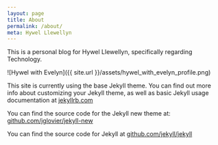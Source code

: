 ```yaml
---
layout: page
title: About
permalink: /about/
meta: Hywel Llewellyn
---
```


This is a personal blog for Hywel Llewellyn, specifically regarding Technology.
 
![Hywel with Evelyn]({{ site.url }}/assets/hywel_with_evelyn_profile.png)

This site is currently using the base Jekyll theme. You can find out more info about customizing your Jekyll theme, as well as basic Jekyll usage documentation at [jekyllrb.com](http://jekyllrb.com/)

You can find the source code for the Jekyll new theme at: [github.com/jglovier/jekyll-new](https://github.com/jglovier/jekyll-new)

You can find the source code for Jekyll at [github.com/jekyll/jekyll](https://github.com/jekyll/jekyll)
